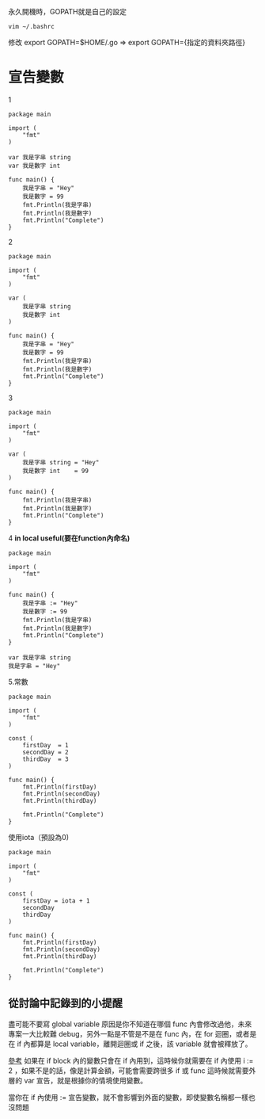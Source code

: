永久開機時，GOPATH就是自己的設定
```
vim ~/.bashrc
```
修改
export GOPATH=$HOME/.go => export GOPATH={指定的資料夾路徑}

# 宣告變數
1
```
package main

import (
	"fmt"
)

var 我是字串 string
var 我是數字 int

func main() {
	我是字串 = "Hey"
	我是數字 = 99
	fmt.Println(我是字串)
	fmt.Println(我是數字)
	fmt.Println("Complete")
}
```
2
```
package main

import (
	"fmt"
)

var (
	我是字串 string
	我是數字 int
)

func main() {
	我是字串 = "Hey"
	我是數字 = 99
	fmt.Println(我是字串)
	fmt.Println(我是數字)
	fmt.Println("Complete")
}
```
3
```
package main

import (
	"fmt"
)

var (
	我是字串 string = "Hey"
	我是數字 int    = 99
)

func main() {
	fmt.Println(我是字串)
	fmt.Println(我是數字)
	fmt.Println("Complete")
}
```
4
**in local useful(要在function內命名)**
```
package main

import (
	"fmt"
)

func main() {
	我是字串 := "Hey"
	我是數字 := 99
	fmt.Println(我是字串)
	fmt.Println(我是數字)
	fmt.Println("Complete")
}
```
```
var 我是字串 string
我是字串 = "Hey"
```

5.常數
```
package main

import (
	"fmt"
)

const (
	firstDay  = 1
	secondDay = 2
	thirdDay  = 3
)

func main() {
	fmt.Println(firstDay)
	fmt.Println(secondDay)
	fmt.Println(thirdDay)

	fmt.Println("Complete")
}
```
使用iota（預設為0)
```
package main

import (
	"fmt"
)

const (
	firstDay = iota + 1
	secondDay
	thirdDay
)

func main() {
	fmt.Println(firstDay)
	fmt.Println(secondDay)
	fmt.Println(thirdDay)

	fmt.Println("Complete")
}
```

## 從討論中記錄到的小提醒
盡可能不要寫 global variable
原因是你不知道在哪個 func 內會修改過他，未來專案一大比較難 debug，另外一點是不管是不是在 func 內，在 for 迴圈，或者是在 if 內都算是 local variable，離開迴圈或 if 之後，該 variable 就會被釋放了。

[參考](https://play.golang.org/p/6Mx6ENf0Bi8)
如果在 if block 內的變數只會在 if 內用到，這時候你就需要在 if 內使用 i := 2 ，如果不是的話，像是計算金額，可能會需要跨很多 if 或 func 這時候就需要外層的 var 宣告，就是根據你的情境使用變數。

當你在 if 內使用 := 宣告變數，就不會影響到外面的變數，即使變數名稱都一樣也沒問題


